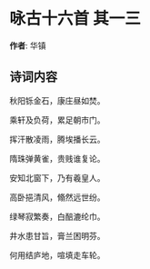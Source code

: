 # 咏古十六首  其一三

**作者**: 华镇

## 诗词内容

秋阳铄金石，康庄昼如焚。

乘轩及负荷，累足朝市门。

挥汗散凌雨，腾埃播长云。

隋珠弹黄雀，贵贱谁复论。

安知北窗下，乃有羲皇人。

高卧挹清风，翛然远世纷。

绿琴寂繁奏，白醅漉纶巾。

井水患甘旨，膏兰困明芬。

何用结庐地，喧填走车轮。


